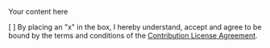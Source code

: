 Your content here


[ ] By placing an "x" in the box, I hereby understand, accept and agree to be bound by the terms and conditions of the [Contribution License Agreement](https://dena.github.io/cla/).
